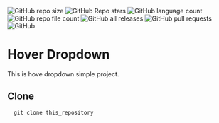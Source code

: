 ![GitHub repo size](https://img.shields.io/github/repo-size/devmdmohiuddin/hover-dropdown)
![GitHub Repo stars](https://img.shields.io/github/stars/devmdmohiuddin/hover-dropdown)
![GitHub language count](https://img.shields.io/github/languages/count/devmdmohiuddin/hover-dropdown)
![GitHub repo file count](https://img.shields.io/github/directory-file-count/devmdmohiuddin/hover-dropdown)
![GitHub all releases](https://img.shields.io/github/downloads/devmdmohiuddin/hover-dropdown/total)
![GitHub pull requests](https://img.shields.io/github/issues-pr/devmdmohiuddin/hover-dropdown)
![GitHub](https://img.shields.io/github/license/devmdmohiuddin/hover-dropdown)

# Hover Dropdown

This is hove dropdown simple project.

## Clone

```
  git clone this_repository
```

